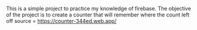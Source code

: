 This is a simple project to practice my knowledge of firebase.
The objective of the project is to create a counter that will remember where the count left off
source = https://counter-344ed.web.app/